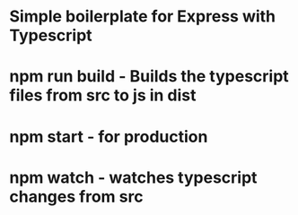 # Simple boilerplate for Express with Typescript

# npm run build - Builds the typescript files from src to js in dist
# npm start - for production
# npm watch - watches typescript changes from src
